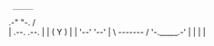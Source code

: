      _____
  .-"     "-.
 /           \
|  .--. .--.  |
| (    Y    ) |
|  '--' '--'  |
 \  -------  /
  '-._____.-'
     |   |
     |   | 
